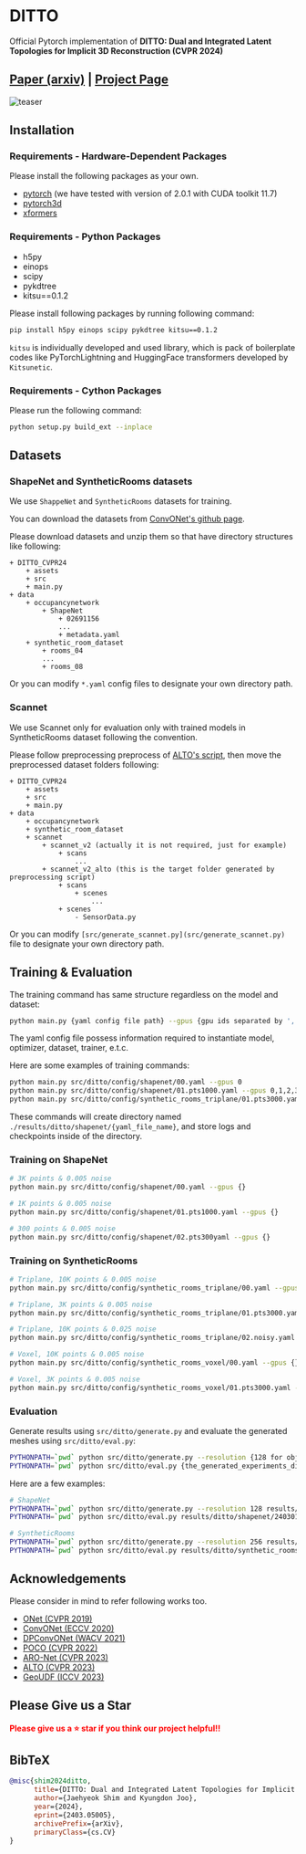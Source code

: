 # DITTO

Official Pytorch implementation of **DITTO: Dual and Integrated Latent Topologies for Implicit 3D Reconstruction (CVPR 2024)**

<h2>
<a href="https://arxiv.org/abs/2403.05005">Paper (arxiv)</a> |
<a href="https://vision3d-lab.github.io/ditto">Project Page</a>
</h2>

<!-- demo image -->

<!-- TODO ditto icon -->


<!-- video demo -->
<!-- [![results_video_in_3d](https://github.com/Kitsunetic/DITTO_CVPR24/releases/download/assets/video_thumbnail.png)](https://github.com/Kitsunetic/DITTO_CVPR24/releases/download/assets/qualitative_video_original.mp4) -->
![teaser](assets/qualitative_video_for_github.gif)


<!-- demo script (google colab?) -->


## Installation

### Requirements - Hardware-Dependent Packages

Please install the following packages as your own.

- [pytorch](https://pytorch.org/get-started/previous-versions/) (we have tested with version of 2.0.1 with CUDA toolkit 11.7)
- [pytorch3d](https://github.com/facebookresearch/pytorch3d/blob/main/INSTALL.md)
- [xformers](https://github.com/facebookresearch/xformers?tab=readme-ov-file#installing-xformers)

### Requirements - Python Packages

- h5py
- einops
- scipy
- pykdtree
- kitsu==0.1.2

Please install following packages by running following command:
```sh
pip install h5py einops scipy pykdtree kitsu==0.1.2
```

`kitsu` is individually developed and used library, which is pack of boilerplate codes like PyTorchLightning and HuggingFace transformers developed by `Kitsunetic`.

### Requirements - Cython Packages

Please run the following command:

```sh
python setup.py build_ext --inplace
```



## Datasets

### ShapeNet and SyntheticRooms datasets

We use `ShappeNet` and `SyntheticRooms` datasets for training.

You can download the datasets from [ConvONet's github page](https://github.com/autonomousvision/convolutional_occupancy_networks).

Please download datasets and unzip them so that have directory structures like following:

```
+ DITTO_CVPR24
    + assets
    + src
    + main.py
+ data
    + occupancynetwork
        + ShapeNet
            + 02691156
            ...
            + metadata.yaml
    + synthetic_room_dataset
        + rooms_04
        ...
        + rooms_08
```

Or you can modify `*.yaml` config files to designate your own directory path.


### Scannet

We use Scannet only for evaluation only with trained models in SyntheticRooms dataset following the convention.

Please follow preprocessing preprocess of [ALTO's script](https://github.com/wzhen1/ALTO#scannet), then move the preprocessed dataset folders following:

```
+ DITTO_CVPR24
    + assets
    + src
    + main.py
+ data
    + occupancynetwork
    + synthetic_room_dataset
    + scannet
        + scannet_v2 (actually it is not required, just for example)
            + scans
                ...
        + scannet_v2_alto (this is the target folder generated by preprocessing script)
            + scans
                + scenes
                    ...
            + scenes
                - SensorData.py
```

Or you can modify `[src/generate_scannet.py](src/generate_scannet.py)` file to designate your own directory path.


<!-- ## Pretrained Models

You can download every pretrained checkpoint in [here](https://github.com/vision3d-lab/ditto/releases/download/checkpoints/ditto_checkpoints.zip).

Then unzip in the `results` folder so that the directory structure is following:

```
+ results
    + ditto
        + shapenet
            + 240301_0000_00
                - args.yaml
                - best.pth
            + 240301_0000_01.pts1000
                - args.yaml
                - best.pth
            + 240301_0000_02.pts300
                ...
        + synthetic_rooms_triplane
            + 240301_0000_00
                ...
            + 240301_0000_01.pts3000
                ...
            + 240301_0000_02.noisy
                ...
        + synthetic_rooms_voxel
            + 240301_0000_00
                ...
            + 240301_0000_01.sparse
                ...
``` -->



## Training & Evaluation

The training command has same structure regardless on the model and dataset:

```sh
python main.py {yaml config file path} --gpus {gpu ids separated by ','}
```

The yaml config file possess information required to instantiate model, optimizer, dataset, trainer, e.t.c.

Here are some examples of training commands:

```sh
python main.py src/ditto/config/shapenet/00.yaml --gpus 0
python main.py src/ditto/config/shapenet/01.pts1000.yaml --gpus 0,1,2,3,4,5,6,7
python main.py src/ditto/config/synthetic_rooms_triplane/01.pts3000.yaml --gpus 0,1,2,3
```

These commands will create directory named `./results/ditto/shapenet/{yaml_file_name}`, and store logs and checkpoints inside of the directory.



### Training on ShapeNet

```sh
# 3K points & 0.005 noise
python main.py src/ditto/config/shapenet/00.yaml --gpus {}

# 1K points & 0.005 noise
python main.py src/ditto/config/shapenet/01.pts1000.yaml --gpus {}

# 300 points & 0.005 noise
python main.py src/ditto/config/shapenet/02.pts300yaml --gpus {}
```

### Training on SyntheticRooms

```sh
# Triplane, 10K points & 0.005 noise
python main.py src/ditto/config/synthetic_rooms_triplane/00.yaml --gpus {}

# Triplane, 3K points & 0.005 noise
python main.py src/ditto/config/synthetic_rooms_triplane/01.pts3000.yaml --gpus {}

# Triplane, 10K points & 0.025 noise
python main.py src/ditto/config/synthetic_rooms_triplane/02.noisy.yaml --gpus {}

# Voxel, 10K points & 0.005 noise
python main.py src/ditto/config/synthetic_rooms_voxel/00.yaml --gpus {}

# Voxel, 3K points & 0.005 noise
python main.py src/ditto/config/synthetic_rooms_voxel/01.pts3000.yaml --gpus {}
```

### Evaluation

Generate results using `src/ditto/generate.py` and evaluate the generated meshes using `src/ditto/eval.py`:

```sh
PYTHONPATH=`pwd` python src/ditto/generate.py --resolution {128 for object, 256 for scene} {the_generated_experiments_directory_path}/args.yaml
PYTHONPATH=`pwd` python src/ditto/eval.py {the_generated_experiments_directory_path}/args.yaml
```

Here are a few examples:

```sh
# ShapeNet
PYTHONPATH=`pwd` python src/ditto/generate.py --resolution 128 results/ditto/shapenet/240301_0000_00/args.yaml
PYTHONPATH=`pwd` python src/ditto/eval.py results/ditto/shapenet/240301_0000_00/args.yaml

# SyntheticRooms
PYTHONPATH=`pwd` python src/ditto/generate.py --resolution 256 results/ditto/synthetic_rooms_triplane/240301_0000_00/args.yaml
PYTHONPATH=`pwd` python src/ditto/eval.py results/ditto/synthetic_rooms_triplane/240301_0000_00/args.yaml
```

<!-- ### ScanNet Evaluation

Generate results using `src/ditto/generate_scannet.py`:

```sh

``` -->


## Acknowledgements

<!-- Please reference this when you utilizing our work in academic research!!
```bib

``` -->

Please consider in mind to refer following works too.

- [ONet (CVPR 2019)](https://github.com/autonomousvision/occupancy_networks)
- [ConvONet (ECCV 2020)](https://github.com/autonomousvision/convolutional_occupancy_networks)
- [DPConvONet (WACV 2021)](https://github.com/dsvilarkovic/dynamic_plane_convolutional_onet)
- [POCO (CVPR 2022)](https://github.com/valeoai/POCO)
- [ARO-Net (CVPR 2023)](https://github.com/yizhiwang96/ARO-Net)
- [ALTO (CVPR 2023)](https://github.com/wzhen1/ALTO)
- [GeoUDF (ICCV 2023)](https://github.com/rsy6318/GeoUDF)


## Please Give us a Star

<!-- ![click_on_a_star](assets/click_on_a_star.webp) -->
<!-- <div align="center">
    <img src="assets/click_on_a_star2.webp" width="384px">
</div>

We are hungry... -->

<!-- Please click on a star. -->

<!-- Your finger movements will help humans discover light in a dark sky and imagine stars hidden by dust. -->

<b style="color: red;">Please give us a ⭐ star if you think our project helpful!!</b>

## BibTeX

```bib
@misc{shim2024ditto,
      title={DITTO: Dual and Integrated Latent Topologies for Implicit 3D Reconstruction}, 
      author={Jaehyeok Shim and Kyungdon Joo},
      year={2024},
      eprint={2403.05005},
      archivePrefix={arXiv},
      primaryClass={cs.CV}
}
```
